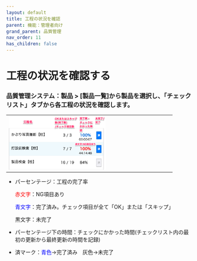```yaml
---
layout: default
title: 工程の状況を確認
parent: 機能：管理者向け
grand_parent: 品質管理
nav_order: 11
has_children: false
---
```


# 工程の状況を確認する

### 品質管理システム：製品 > [製品一覧]から製品を選択し、「チェックリスト」タブから各工程の状況を確認します。

<table><tr><td>
<img src="../../../../assets/images/quality-control/administrator/process-confirmation/1.png" width="60%">
</td></tr></table>

- パーセンテージ：工程の完了率
    
    <span style="color: red; ">赤文字</span>：NG項目あり
    
    <span style="color: blue; ">青文字</span>：完了済み。チェック項目が全て「OK」または「スキップ」
    
    黒文字：未完了
    
- パーセンテージ下の時間：チェックにかかった時間(チェックリスト内の最初の更新から最終更新の時間を記録)
- 済マーク：<span style="color: blue; ">青色</span>→完了済み　灰色→未完了